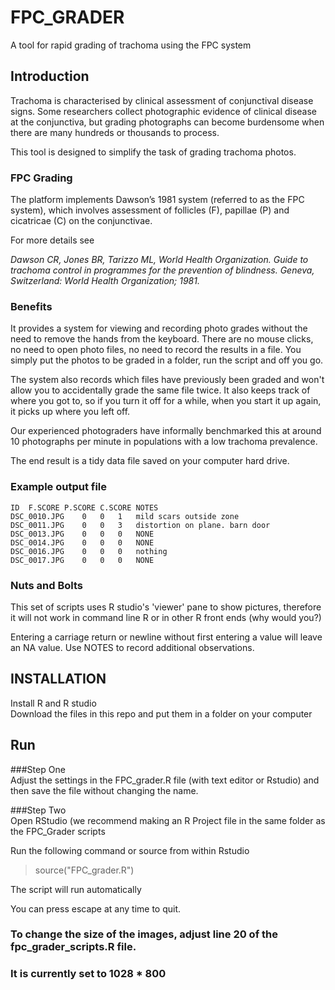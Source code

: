 # FPC_GRADER
A tool for rapid grading of trachoma using the FPC system

## Introduction
Trachoma is characterised by clinical assessment of conjunctival disease signs. Some researchers collect photographic evidence of clinical disease at the conjunctiva, but grading photographs can become burdensome when there are many hundreds or thousands to process.

This tool is designed to simplify the task of grading trachoma photos.

### FPC Grading

The platform implements Dawson’s 1981 system (referred to as the FPC system), which involves assessment of follicles (F), papillae (P) and cicatricae (C) on the conjunctivae.

For more details see 

*Dawson CR, Jones BR, Tarizzo ML, World Health Organization. Guide to trachoma
control in programmes for the prevention of blindness. Geneva, Switzerland: World
Health Organization; 1981.*  

### Benefits  

It provides a system for viewing and recording photo grades without the need to remove the hands from the keyboard. There are no mouse clicks, no need to open photo files, no need to record the results in a file. You simply put the photos to be graded in a folder, run the script and off you go.  

The system also records which files have previously been graded and won't allow you to accidentally grade the same file twice. It also keeps track of where you got to, so if you turn it off for a while, when you start it up again, it picks up where you left off. 

Our experienced photograders have informally benchmarked this at around 10 photographs per minute in populations with a low trachoma prevalence.  

The end result is a tidy data file saved on your computer hard drive.  
### Example output file

```
ID	F.SCORE	P.SCORE	C.SCORE	NOTES
DSC_0010.JPG	0	0	1	mild scars outside zone
DSC_0011.JPG	0	0	3	distortion on plane. barn door
DSC_0013.JPG	0	0	0	NONE
DSC_0014.JPG	0	0	0	NONE
DSC_0016.JPG	0	0	0	nothing
DSC_0017.JPG	0	0	0	NONE

```

### Nuts and Bolts  
  
This set of scripts uses R studio's 'viewer' pane to show pictures, therefore it will not work in command line R or in other R front ends (why would you?)

Entering a carriage return or newline without first entering a value will leave an NA value.
Use NOTES to record additional observations.

## INSTALLATION

Install R and R studio  
Download the files in this repo and put them in a folder on your computer

## Run

###Step One  
Adjust the settings in the FPC_grader.R file (with text editor or Rstudio) and then save the file without changing the name.  
  
###Step Two  
Open RStudio (we recommend making an R Project file in the same folder as the FPC_Grader scripts  

Run the following command or source from within Rstudio

>source("FPC_grader.R")

The script will run automatically

You can press escape at any time to quit. 


### To change the size of the images, adjust line 20 of the fpc_grader_scripts.R file.
### It is currently set to 1028 * 800
